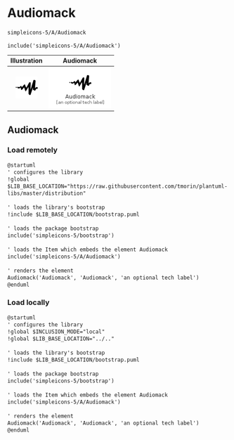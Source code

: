 # Audiomack


```text
simpleicons-5/A/Audiomack
```

```text
include('simpleicons-5/A/Audiomack')
```



| Illustration | Audiomack |
| :---: | :---: |
| ![illustration for Illustration](../../simpleicons-5/A/Audiomack.png) | ![illustration for Audiomack](../../simpleicons-5/A/Audiomack.Local.png) |




## Audiomack

### Load remotely
```plantuml
@startuml
' configures the library
!global $LIB_BASE_LOCATION="https://raw.githubusercontent.com/tmorin/plantuml-libs/master/distribution"

' loads the library's bootstrap
!include $LIB_BASE_LOCATION/bootstrap.puml

' loads the package bootstrap
include('simpleicons-5/bootstrap')

' loads the Item which embeds the element Audiomack
include('simpleicons-5/A/Audiomack')

' renders the element
Audiomack('Audiomack', 'Audiomack', 'an optional tech label')
@enduml
```

### Load locally
```plantuml
@startuml
' configures the library
!global $INCLUSION_MODE="local"
!global $LIB_BASE_LOCATION="../.."

' loads the library's bootstrap
!include $LIB_BASE_LOCATION/bootstrap.puml

' loads the package bootstrap
include('simpleicons-5/bootstrap')

' loads the Item which embeds the element Audiomack
include('simpleicons-5/A/Audiomack')

' renders the element
Audiomack('Audiomack', 'Audiomack', 'an optional tech label')
@enduml
```

